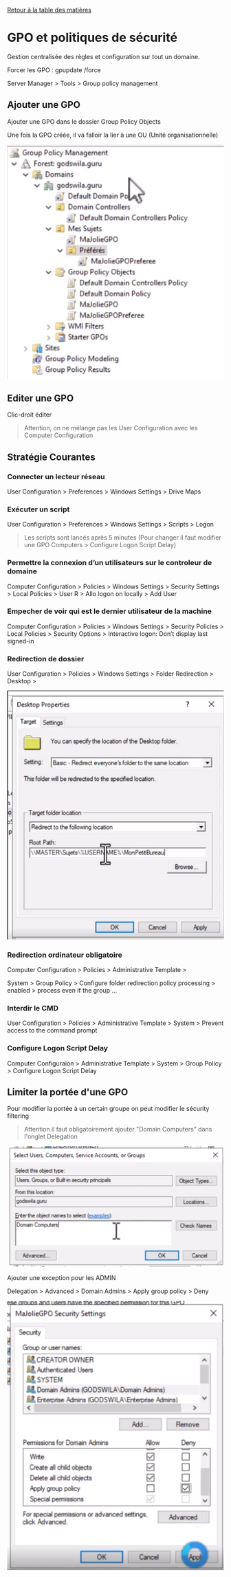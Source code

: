 [Retour à la table des matières](../README.md)

# GPO et politiques de sécurité

Gestion centralisée des règles et configuration sur tout un domaine.

Forcer les GPO : gpupdate /force

Server Manager > Tools > Group policy management

## Ajouter une GPO

Ajouter une GPO dans le dossier Group Policy Objects

Une fois la GPO créée, il va falloir la lier à une OU (Unité organisationnelle)

![alt](images/gpo.png)

## Editer une GPO

Clic-droit éditer

> Attention, on ne mélange pas les User Configuration avec les Computer Configuration

## Stratégie Courantes

### Connecter un lecteur réseau

User Configuration > Preferences > Windows Settings > Drive Maps

### Exécuter un script

User Configuration > Preferences > Windows Settings > Scripts > Logon

> Les scripts sont lancés après 5 minutes (Pour changer il faut modifier une GPO Computers > Configure Logon Script  Delay)

### Permettre la connexion d’un utilisateurs sur le controleur de domaine

Computer Configuration > Policies > Windows Settings > Security Settings > Local Policies > User R > Allo logon on locally > Add User

### Empecher de voir qui est le dernier utilisateur de la machine

Computer Configuration > Policies > Windows Settings > Security Policies > Local Policies > Security Options > Interactive logon: Don’t display last signed-in

### Redirection de dossier

User Configuration > Policies > Windows Settings > Folder Redirection > Desktop >

![alt](images/gpo2.png)

### Redirection ordinateur obligatoire

Computer Configuration > Policies > Administrative Template > 

System > Group Policy > Configure folder redirection policy processing > enabled > process even if the group …

### Interdir le CMD

User Configuration > Policies > Administrative Template > System > Prevent access to the command prompt

### Configure Logon Script Delay

Computer Configuraion > Administrative Template > System > Group Policy > Configure Logon Script Delay

## Limiter la portée d'une GPO

Pour modifier la portée à un certain groupe on peut modifier le sécurity filtering

> Attention il faut obligatoirement ajouter "Domain Computers" dans l'onglet Delegation

![alt](images/gpo3.png)

Ajouter une exception pour les ADMIN

Delegation > Advanced > Domain Admins > Apply group policy > Deny

![alt](images/gpo4.png)